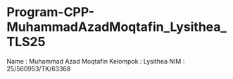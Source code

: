 # Program-CPP-MuhammadAzadMoqtafin_Lysithea_TLS25

Name      : Muhammad Azad Moqtafin
Kelompok  : Lysithea
NIM       : 25/560953/TK/63368
